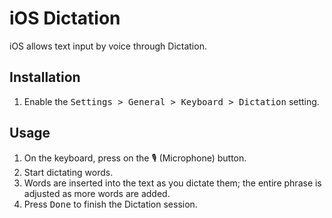 # iOS Dictation

iOS allows text input by voice through Dictation.

## Installation

1. Enable the <kbd>Settings > General > Keyboard > Dictation</kbd> setting.

## Usage

1. On the keyboard, press on the <kbd>🎙</kbd> (Microphone) button.
2. Start dictating words.
3. Words are inserted into the text as you dictate them; the entire phrase is adjusted as more words are added.
4. Press <kbd>Done</kbd> to finish the Dictation session.